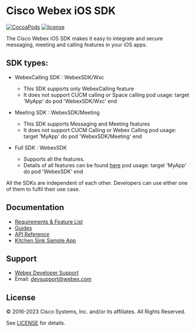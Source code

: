# Cisco Webex iOS SDK

[![CocoaPods](https://img.shields.io/cocoapods/v/WebexSDK.svg)](https://cocoapods.org/pods/WebexSDK)
[![license](https://img.shields.io/github/license/webex/webex-ios-sdk.svg)](https://github.com/webex/webex-ios-sdk/blob/master/LICENSE)

The Cisco Webex iOS SDK makes it easy to integrate and secure messaging, meeting and calling features in your iOS apps.

## SDK types:

- WebexCalling SDK : WebexSDK/Wxc
     - This SDK supports only WebexCalling feature
     - It does not support CUCM calling or Space calling
     pod usage:
        target 'MyApp' do
        pod 'WebexSDK/Wxc'
        end 

 - Meeting SDK : WebexSDK/Meeting
     - This SDK supports Messaging and Meeting features
     - It does not support CUCM Calling or Webex Calling
     pod usage:
        target 'MyApp' do
        pod 'WebexSDK/Meeting'
        end

 - Full SDK : WebexSDK
     - Supports all the features.
     - Details of all features can be found [here](https://developer.webex.com/docs/sdks/ios)
     pod usage:
        target 'MyApp' do
        pod 'WebexSDK'
        end

 All the SDKs are independent of each other. Developers can use either one of them to fulfil their use case.
 
## Documentation
- [Requirements & Feature List](https://developer.webex.com/docs/sdks/ios)
- [Guides](https://github.com/webex/webex-ios-sdk/wiki)
- [API Reference](https://webex.github.io/webex-ios-sdk/)
- [Kitchen Sink Sample App](https://github.com/webex/webex-ios-sdk-example)

## Support
- [Webex Developer Support ](https://developer.webex.com/support)
- Email: devsupport@webex.com

## License

&copy; 2016-2023 Cisco Systems, Inc. and/or its affiliates. All Rights Reserved.

See [LICENSE](https://github.com/webex/webex-ios-sdk/blob/master/LICENSE) for details.
